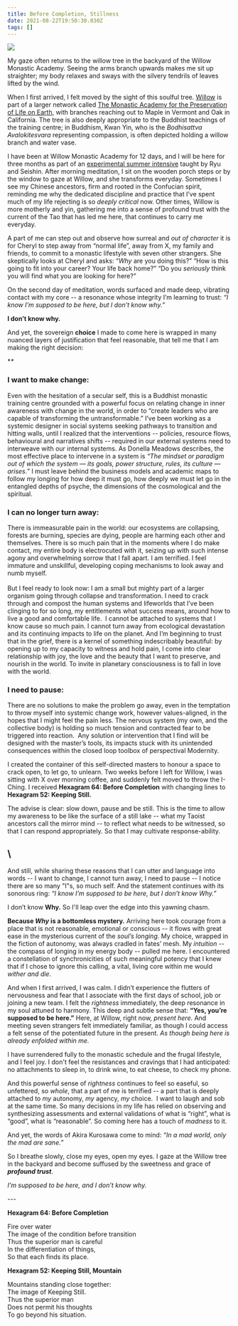 ```yaml
---
title: Before Completion, Stillness
date: 2021-08-22T19:50:30.030Z
tags: []
---
```

![](/images/image_123927839-5-.jpg)

My gaze often returns to the willow tree in the backyard of the Willow Monastic Academy. Seeing the arms branch upwards makes me sit up straighter; my body relaxes and sways with the silvery tendrils of leaves lifted by the wind. 

When I first arrived, I felt moved by the sight of this soulful tree. [Willow](https://growingwillow.org/) is part of a larger network called [The Monastic Academy for the Preservation of Life on Earth](https://www.monasticacademy.com/), with branches reaching out to Maple in Vermont and Oak in California. The tree is also deeply appropriate to the Buddhist teachings of the training centre; in Buddhism, Kwan Yin, who is the *Bodhisattva Avalokitesvara* representing compassion, is often depicted holding a willow branch and water vase. 

I have been at Willow Monastic Academy for 12 days, and I will be here for three months as part of an [experimental summer intensive](https://www.notion.so/Willow-Three-Month-Intensive-29992eaf3ba349fa95ce1f45377877fd) taught by Ryu and Seishin. After morning meditation, I sit on the wooden porch steps or by the window to gaze at Willow, and she transforms everyday. Sometimes I see my Chinese ancestors, firm and rooted in the Confucian spirit, reminding me why the dedicated discipline and practice that I’ve spent much of my life rejecting is so *deeply critical* now. Other times, Willow is more motherly and yin, gathering me into a sense of profound trust with the current of the Tao that has led me here, that continues to carry me everyday. 

A part of me can step out and observe how surreal and *out of character* it is for Cheryl to step away from “normal life”, away from X, my family and friends, to commit to a monastic lifestyle with seven other strangers. She skeptically looks at Cheryl and asks: “*Why* are you doing this?” “How is this going to fit into your career? Your life back home?” “Do you *seriously* think you will find what you are looking for here?” 

On the second day of meditation, words surfaced and made deep, vibrating contact with my core -- a resonance whose integrity I’m learning to trust: *“I know I’m supposed to be here, but I don’t know why.”* 

**I don’t know why.**

And yet, the sovereign **choice** I made to come here is wrapped in many nuanced layers of justification that feel reasonable, that tell me that I am making the right decision: 

**\**

### **I want to make change:** 

Even with the hesitation of a secular self, this is a Buddhist monastic training centre grounded with a powerful focus on relating change in inner awareness with change in the world, in order to “create leaders who are capable of transforming the untransformable.” I’ve been working as a systemic designer in social systems seeking pathways to transition and hitting walls, until I realized that the interventions -- policies, resource flows, behavioural and narratives shifts -- required in our external systems need to interweave with our internal systems. As Donella Meadows describes, the most effective place to intervene in a system is *“The mindset or paradigm out of which the system — its goals, power structure, rules, its culture — arises.”* I must leave behind the business models and academic maps to follow my longing for how deep it must go, how deeply we must let go in the entangled depths of psyche, the dimensions of the cosmological and the spiritual. 

### **I can no longer turn away:**

There is immeasurable pain in the world: our ecosystems are collapsing, forests are burning, species are dying, people are harming each other and themselves. There is so much pain that in the moments where I do make contact, my entire body is electrocuted with it, seizing up with such intense agony and overwhelming sorrow that I fall apart. I am terrified. I feel immature and unskillful, developing coping mechanisms to look away and numb myself. \
\
But I feel ready to look now: I am a small but mighty part of a larger organism going through collapse and transformation. I need to crack through and compost the human systems and lifeworlds that I’ve been clinging to for so long, my entitlements what success means, around how to live a good and comfortable life.  I cannot be attached to systems that I know cause so much pain. I cannot turn away from ecological devastation and its continuing impacts to life on the planet. And I’m beginning to trust that in the grief, there is a kernel of something indescribably beautiful: by opening up to my capacity to witness and hold pain, I come into clear relationship with joy, the love and the beauty that I want to preserve, and nourish in the world. To invite in planetary consciousness is to fall in love with the world. 

### **I need to pause:**

There are no solutions to make the problem go away, even in the temptation to throw myself into systemic change work, however values-aligned, in the hopes that I might feel the pain less. The nervous system (my own, and the collective body) is holding so much tension and contracted fear to be triggered into reaction.  Any solution or intervention that I find will be designed with the master’s tools, its impacts stuck with its unintended consequences within the closed loop toolbox of perspectival Modernity. 

I created the container of this self-directed masters to honour a space to crack open, to let go, to unlearn. Two weeks before I left for Willow, I was sitting with X over morning coffee, and suddenly felt moved to throw the I-Ching. I received **Hexagram 64: Before Completion** with changing lines to **Hexagram 52: Keeping Still.** 

The advise is clear: slow down, pause and be still. This is the time to allow my awareness to be like the surface of a still lake -- what my Taoist ancestors call the mirror mind -- to reflect what needs to be witnessed, so that I can respond appropriately. So that I may cultivate response-ability. 

\
-----------

And still, while sharing these reasons that I can utter and language into words -- I want to change, I cannot turn away, I need to pause -- I notice there are so many "I"s, so much self. And the statement continues with its sonorous ring: *“I know I’m supposed to be here, but I don’t know Why.”* 

I don’t know **Why.** So I'll leap over the edge into this yawning chasm. 

**Because *Why* is a bottomless mystery.** Arriving here took courage from a place that is not reasonable, emotional or conscious -- it flows with great ease in the mysterious current of the *soul’s longing.* My choice, wrapped in the fiction of autonomy, was always cradled in fates’ mesh. My *intuition* -- the compass of longing in my energy body -- pulled me here. I encountered a constellation of synchronicities of such meaningful potency that I knew that if I chose to ignore this calling, a vital, living core within me would *wither and die*. 

And when I first arrived, I was calm. I didn’t experience the flutters of nervousness and fear that I associate with the first days of school, job or joining a new team. I felt the *rightness* immediately, the deep resonance in my soul attuned to harmony. This deep and subtle sense that: **“Yes, you’re supposed to be here.”** Here, at Willow, right now, *present here.* And meeting seven strangers felt immediately familiar, as though I could access a felt sense of the potentiated future in the present. *As though being here is already enfolded within me.* 

I have surrendered fully to the monastic schedule and the frugal lifestyle, and I feel joy. I don't feel the resistances and cravings that I had anticipated: no attachments to sleep in, to drink wine, to eat cheese, to check my phone.

And this powerful sense of *rightness* continues to feel so easeful, so unfettered, so *whole*, that a part of me is terrified -- a part that is deeply attached to *my* autonomy, *my* agency, *my* choice.  I want to laugh and sob at the same time. So many decisions in my life has relied on observing and synthesizing assessments and external validations of what is “right”, what is “good”, what is “reasonable”. So coming here has a touch of *madness* to it. 

And yet, the words of Akira Kurosawa come to mind: *“In a mad world, only the mad are sane.”* 

So I breathe slowly, close my eyes, open my eyes. I gaze at the Willow tree in the backyard and become suffused by the sweetness and grace of ***profound trust***. 

*I’m supposed to be here, and I don’t know why.*

\--- 

**Hexagram 64: Before Completion** 

Fire over water\
The image of the condition before transition\
Thus the superior man is careful\
In the differentiation of things,\
So that each finds its place.

**Hexagram 52: Keeping Still, Mountain**

Mountains standing close together:\
The image of Keeping Still.\
Thus the superior man\
Does not permit his thoughts\
To go beyond his situation.